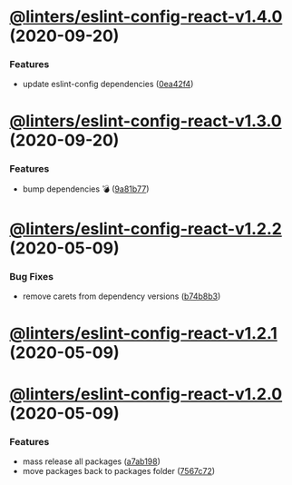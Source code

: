 # [@linters/eslint-config-react-v1.4.0](https://github.com/developer239/linters/compare/@linters/eslint-config-react-v1.3.0...@linters/eslint-config-react-v1.4.0) (2020-09-20)


### Features

* update eslint-config dependencies ([0ea42f4](https://github.com/developer239/linters/commit/0ea42f422b6092ddaf2e56c69cd78f76746da750))

# [@linters/eslint-config-react-v1.3.0](https://github.com/developer239/linters/compare/@linters/eslint-config-react-v1.2.2...@linters/eslint-config-react-v1.3.0) (2020-09-20)


### Features

* bump dependencies 💣 ([9a81b77](https://github.com/developer239/linters/commit/9a81b773be6e80179c959a4672a7e037721bbd5c))

# [@linters/eslint-config-react-v1.2.2](https://github.com/developer239/linters/compare/@linters/eslint-config-react-v1.2.1...@linters/eslint-config-react-v1.2.2) (2020-05-09)


### Bug Fixes

* remove carets from dependency versions ([b74b8b3](https://github.com/developer239/linters/commit/b74b8b3b4c4c2e3afe3c1c9130262844ae515364))

# [@linters/eslint-config-react-v1.2.1](https://github.com/developer239/linters/compare/@linters/eslint-config-react-v1.2.0...@linters/eslint-config-react-v1.2.1) (2020-05-09)

# [@linters/eslint-config-react-v1.2.0](https://github.com/developer239/linters/compare/@linters/eslint-config-react-v1.1.1...@linters/eslint-config-react-v1.2.0) (2020-05-09)


### Features

* mass release all packages ([a7ab198](https://github.com/developer239/linters/commit/a7ab198fe829a1621f9dcb6c4adf04d406331b9e))
* move packages back to packages folder ([7567c72](https://github.com/developer239/linters/commit/7567c72db65a8fbe356e72fe59d8ba2c64e13305))
